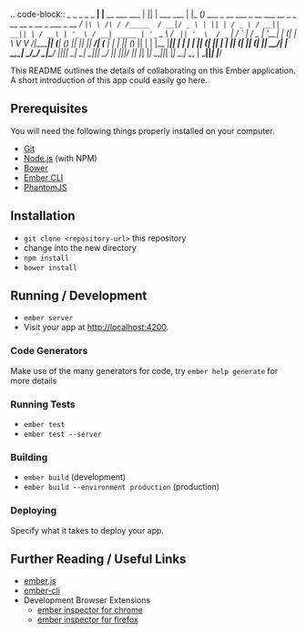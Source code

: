 .. code-block::
          _                              _  _              _    _
       __| |__      __        ___  ___  | || |  ___   ___ | |_ (_)  ___   _ __   ___         _ __ ___    __ _  _ __    __ _   __ _   ___  _ __
      / _` |\ \ /\ / /_____  / __|/ _ \ | || | / _ \ / __|| __|| | / _ \ | '_ \ / __| _____ | '_ ` _ \  / _` || '_ \  / _` | / _` | / _ \| '__|
     | (_| | \ V  V /|_____|| (__| (_) || || ||  __/| (__ | |_ | || (_) || | | |\__ \|_____|| | | | | || (_| || | | || (_| || (_| ||  __/| |
      \__,_|  \_/\_/         \___|\___/ |_||_| \___| \___| \__||_| \___/ |_| |_||___/       |_| |_| |_| \__,_||_| |_| \__,_| \__, | \___||_|
                                                                                                                             |___/

This README outlines the details of collaborating on this Ember application.
A short introduction of this app could easily go here.

## Prerequisites

You will need the following things properly installed on your computer.

* [Git](http://git-scm.com/)
* [Node.js](http://nodejs.org/) (with NPM)
* [Bower](http://bower.io/)
* [Ember CLI](http://www.ember-cli.com/)
* [PhantomJS](http://phantomjs.org/)

## Installation

* `git clone <repository-url>` this repository
* change into the new directory
* `npm install`
* `bower install`

## Running / Development

* `ember server`
* Visit your app at [http://localhost:4200](http://localhost:4200).

### Code Generators

Make use of the many generators for code, try `ember help generate` for more details

### Running Tests

* `ember test`
* `ember test --server`

### Building

* `ember build` (development)
* `ember build --environment production` (production)

### Deploying

Specify what it takes to deploy your app.

## Further Reading / Useful Links

* [ember.js](http://emberjs.com/)
* [ember-cli](http://www.ember-cli.com/)
* Development Browser Extensions
  * [ember inspector for chrome](https://chrome.google.com/webstore/detail/ember-inspector/bmdblncegkenkacieihfhpjfppoconhi)
  * [ember inspector for firefox](https://addons.mozilla.org/en-US/firefox/addon/ember-inspector/)

